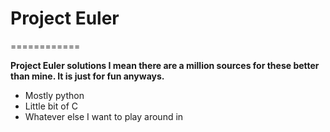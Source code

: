# Project Euler
============

**Project Euler solutions I mean there are a million sources for these better than mine. It is just for fun anyways.**

* Mostly python
* Little bit of C
* Whatever else I want to play around in 
